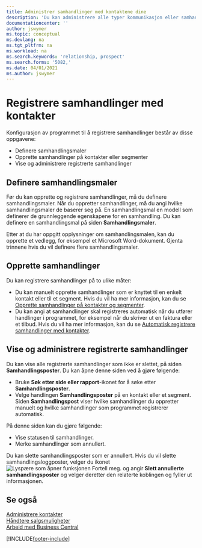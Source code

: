 ```yaml
---
title: Administrer samhandlinger med kontaktene dine
description: 'Du kan administrere alle typer kommunikasjon eller samhandlinger mellom selskapet og kontaktene dine, for eksempel brev, telefonsamtaler, møter og så videre.'
documentationcenter: ''
author: jswymer
ms.topic: conceptual
ms.devlang: na
ms.tgt_pltfrm: na
ms.workload: na
ms.search.keywords: 'relationship, prospect'
ms.search.forms: '5082,'
ms.date: 04/01/2021
ms.author: jswymer
---
```

# Registrere samhandlinger med kontakter
Konfigurasjon av programmet til å registrere samhandlinger består av disse oppgavene:

* Definere samhandlingsmaler  
* Opprette samhandlinger på kontakter eller segmenter  
* Vise og administrere registrerte samhandlinger  

##  Definere samhandlingsmaler
Før du kan opprette og registrere samhandlinger, må du definere samhandlingsmaler. Når du oppretter samhandlinger, må du angi hvilke samhandlingsmaler de baserer seg på. En samhandlingsmal en modell som definerer de grunnleggende egenskapene for en samhandling.
Du kan definere en samhandlingsmal på siden **Samhandlingsmaler**.

Etter at du har oppgitt opplysninger om samhandlingsmalen, kan du opprette et vedlegg, for eksempel et Microsoft Word-dokument. Gjenta trinnene hvis du vil definere flere samhandlingsmaler.  

## Opprette samhandlinger
Du kan registrere samhandlinger på to ulike måter:

* Du kan manuelt opprette samhandlinger som er knyttet til en enkelt kontakt eller til et segment. Hvis du vil ha mer informasjon, kan du se [Opprette samhandlinger på kontakter og segmenter](marketing-how-create-interactions.md).  
* Du kan angi at samhandlinger skal registreres automatisk når du utfører handlinger i programmet, for eksempel når du skriver ut en faktura eller et tilbud. Hvis du vil ha mer informasjon, kan du se [Automatisk registrere samhandlinger med kontakter](marketing-auto-record-interactions.md).

## Vise og administrere registrerte samhandlinger
Du kan vise alle registrerte samhandlinger som ikke er slettet, på siden **Samhandlingsposter**. Du kan åpne denne siden ved å gjøre følgende:

* Bruke **Søk etter side eller rapport**-ikonet for å søke etter **Samhandlingsposter**.
* Velge handlingen **Samhandlingsposter** på en kontakt eller et segment.
  Siden **Samhandlingspost** viser hvilke samhandlinger du oppretter manuelt og hvilke samhandlinger som programmet registrerer automatisk.

På denne siden kan du gjøre følgende:

* Vise statusen til samhandlinger.
* Merke samhandlinger som annullert.

Du kan slette samhandlingsposter som er annullert. Hvis du vil slette samhandlingsloggposter, velger du ikonet ![Lyspære som åpner funksjonen Fortell meg.](media/ui-search/search_small.png "Fortell hva du vil gjøre") og angir **Slett annullerte samhandlingsposter** og velger deretter den relaterte koblingen og fyller ut informasjonen.

## Se også
[Administrere kontakter](marketing-contacts.md)  
[Håndtere salgsmuligheter](marketing-manage-sales-opportunities.md)  
[Arbeid med Business Central](ui-work-product.md)  


[!INCLUDE[footer-include](includes/footer-banner.md)]